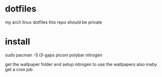 # dotfiles
my arch linux dotfiles
this repo should be private 

# install

sudo pacman -S i3-gaps picom polybar nitrogen

get the wallpaper folder and setup nitrogen to use the wallpapers also maby get a cron job

